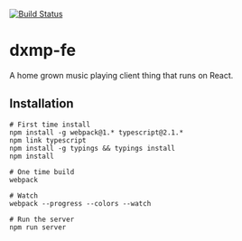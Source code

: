 [![Build Status](https://travis-ci.org/dxprog/dxmp-fe.svg)](https://travis-ci.org/dxprog/dxmp-fe)

# dxmp-fe
A home grown music playing client thing that runs on React.

## Installation

```
# First time install
npm install -g webpack@1.* typescript@2.1.*
npm link typescript
npm install -g typings && typings install
npm install

# One time build
webpack

# Watch
webpack --progress --colors --watch

# Run the server
npm run server
```
